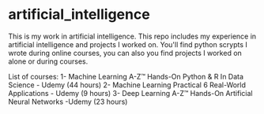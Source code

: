 # artificial_intelligence
This is my work in artificial intelligence. This repo includes my experience in artificial intelligence and projects I worked on.
You'll find python scrypts I wrote during online courses,
you can also you find projects I worked on alone or during courses.

List of courses:
1- Machine Learning A-Z™ Hands-On Python & R In Data Science - Udemy (44 hours)
2- Machine Learning Practical 6 Real-World Applications - Udemy (9 hours)
3- Deep Learning A-Z™ Hands-On Artificial Neural Networks -Udemy (23 hours)
